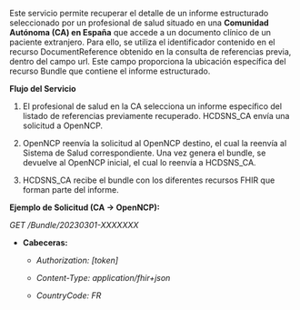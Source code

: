 <p>Este servicio permite recuperar el detalle de un informe estructurado
seleccionado por un profesional de salud situado en una
<strong>Comunidad Autónoma (CA) en España</strong> que accede a un
documento clínico de un paciente extranjero. Para ello, se utiliza el
identificador contenido en el recurso DocumentReference obtenido en la
consulta de referencias previa, dentro del campo url. Este campo
proporciona la ubicación específica del recurso Bundle que contiene el
informe estructurado.</p>
<p><strong>Flujo del Servicio</strong></p>
<ol type="1">
<li><p>El profesional de salud en la CA selecciona un informe específico
del listado de referencias previamente recuperado. HCDSNS_CA envía una
solicitud a OpenNCP.</p></li>
<li><p>OpenNCP reenvía la solicitud al OpenNCP destino, el cual la
reenvía al Sistema de Salud correspondiente. Una vez genera el bundle,
se devuelve al OpenNCP inicial, el cual lo reenvía a HCDSNS_CA.</p></li>
<li><p>HCDSNS_CA recibe el bundle con los diferentes recursos FHIR que
forman parte del informe.</p></li>
</ol>
<p><strong>Ejemplo de Solicitud (CA → OpenNCP):</strong></p>
<p><em>GET /Bundle/20230301-XXXXXXX</em></p>
<ul>
<li><p><strong>Cabeceras:</strong></p>
<ul>
<li><p><em>Authorization: [token]</em></p></li>
<li><p><em>Content-Type: application/fhir+json</em></p></li>
<li><p><em>CountryCode: FR</em></p></li>
</ul></li>
</ul>